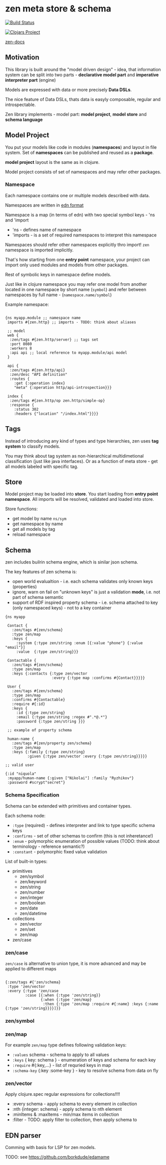 # zen meta store & schema

[![Build Status](https://travis-ci.org/zen-lang/zen.svg?branch=master)](https://travis-ci.org/zen-lang/zen)

[![Clojars Project](https://img.shields.io/clojars/v/zen-lang/zen.svg)](https://clojars.org/zen-lang/zen)


[zen-docs](https://zen-lang.github.io/tags/zen/schema.html)


## Motivation

This library is built around the "model driven design" - idea, that information
system can be split into two parts -
**declarative model part** and **imperative interpreter part** (engine)

Models are expressed with data or more precisely **Data DSLs**.

The nice feature of Data DSLs, thats data is easyly 
composable, regular and introspectable.

Zen library implements - model part:  **model project**, **model store** and **schema language**


## Model Project

You put your models like code in modules (**namespaces**)
and layout in file system. Set of **namespaces** can be published
and reused as a **package**.

**model project** layout is the same as in clojure.

Model project consists of set of namespaces and may refer other packages.

### Namespace

Each namespace contains one or multiple models described with data.

Namespaces are written in [edn format](https://github.com/edn-format/edn)

Namespace is a map (in terms of edn)
with two special symbol keys  - 'ns  and 'import

* 'ns - defines name of namespace
* 'imports - is a set of required namespaces to interpret this namespace

Namespaces should refer other namespaces explicitly thro import!
`zen` namespace is imported implicitly.

That's how starting from one **entry point** namespace,
your project can import only used modules and models from other packages.

Rest of symbolic keys in namespace define models.

Just like in clojure namespace you may refer one model from another located in one namespace
by short name (`symbol`) and refer between namespaces by full name - (`namespace.name/symbol`)

Example namespace:

```edn

{ns myapp.module ;; namespace name
 imports #{zen.http} ;; imports - TODO: think about aliases
 
 ;; model
 web {
  :zen/tags #{zen.http/server} ;; tags set
  :port 8080
  :workers 8
  :api api ;; local reference to myapp.module/api model
 }
 
 api {
  :zen/tags #{zen.http/api}
  :zen/desc "API definition"
  :routes {
    :get {:operation index}
    "meta" {:operation http/api-introspection}}}

 index {
  :zen/tags #{zen.http/op zen.http/simple-op}
  :response {
    :status 302
    :headers {"location" "/index.html"}}}}
```



## Tags

Instead of introducing any kind of types and type hierarchies,
zen uses **tag system** to classify models.

You may think about tag system as non-hierarchical 
multidimetional classification (just like java interfaces).
Or as a function of meta store - 
get all models labeled with specific tag.

## Store

Model project may be loaded into **store**.
You start loading from **entry point namespace**.
All imports will be resolved, validated and loaded into store.

Store functions:
* get model by name `ns/sym`
* get namespace by name
* get all models by tag
* reload namespace


## Schema

zen includes builrin schema engine,
which is sinilar json schema.

The key features of zen schema is:

* open world evalualtion - i.e. each schema validates only known keys (properties)
* ignore, warn on fail on "unknown keys" is just a validation **mode**, i.e.  not part of schema semantic
* support of RDF inspired property schema - i.e. schema attached to key  (only namespaced keys) -  not to a key container

```edn
{ns myapp

 Contact {
   :zen/tags #{zen/schema}
   :type zen/map
   :keys {
     :system {:type zen/string :enum [{:value "phone"} {:value "email"}]
     :value  {:type zen/string}}}

 Contactable {
   :zen/tags #{zen/schema}
   :type zen/map
   :keys {:contacts {:type zen/vector 
                     :every {:type map :confirms #{Contact}}}}}

 User {
   :zen/tags #{zen/schema}
   :type zen/map
   :confirms #{Contactable}
   :require #{:id}
   :keys {
     :id {:type zen/string}
     :email {:type zen/string :regex #".*@.*"}
     :password {:type zen/string }}}

 ;; example of property schema
 
 human-name {
   :zen/tags #{zen/property zen/schema}
   :type zen/map
   :keys {:family {:type zen/string} 
          :given {:type zen/vector :every {:type zen/string}}}}}

;; valid user

{:id "niquola"
 :myapp/human-name {:given ["Nikolai"] :family "Ryzhikov"}
 :password #scrypt"secret"}
```


### Schema Specification

Schema can be extended with primitives and container types.

Each schema node:

* `:type` (required) - defines interpreter and link to type specific schema keys
* `:confirms` - set of other schemas to confirm (this is not inheretance!)
* `:enum` - polymorphic enumeration of possible values (TODO: think about terminology - reference semantic?)
* `:constant` - polymorphic fixed value validation


List of built-in types:

* primitives
  * zen/symbol
  * zen/keyword
  * zen/string
  * zen/number
  * zen/integer
  * zen/boolean
  * zen/date
  * zen/datetime
* collections
  * zen/vector
  * zen/set
  * zen/map
* zen/case

### zen/case

`zen/case` is alternative to union type,
it is more advanced and may be applied to different maps

```edn

{:zen/tags #{'zen/schema}
 :type 'zen/vector
 :every {:type 'zen/case
         :case [{:when {:type 'zen/string}}
                {:when {:type 'zen/map}
                 :then {:type 'zen/map :require #{:name} :keys {:name {:type 'zen/string}}}}]}}

```

### zen/symbol

### zen/map

For example `zen/map` type defines following validation keys:

* `:values`  schema - schema to apply to all values
* `:keys` { key: schema } - enumeration of keys and schema for each key
* `:require` #{:key,...} - list of requried keys in map
* `:schema-key` {:key :some-key } - key to resolve schema from data on fly



### zen/vector

Apply clojure.spec regular expressions for collections!!!!

* :every  schema - apply schema to every element in collection
* :nth {integer: schema} - apply schema to nth element
* :minItems & :maxItems - min/max items in collection 
* :filter - TODO: apply filter to collection, then apply schema to 


## EDN parser

Comming with basis for LSP for zen models. 

TODO: see https://github.com/borkdude/edamame
